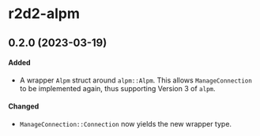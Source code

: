 # r2d2-alpm

## 0.2.0 (2023-03-19)

#### Added

- A wrapper `Alpm` struct around `alpm::Alpm`. This allows `ManageConnection` to
  be implemented again, thus supporting Version 3 of `alpm`.
  
#### Changed

- `ManageConnection::Connection` now yields the new wrapper type.
